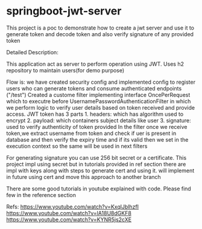 # springboot-jwt-server

This project is a poc to demonstrate how to create a jwt server and use it to generate token and decode token and also verify signature of any provided token

Detailed Description: 

This application act as server to perform operation using JWT. Uses h2 repository to maintain users(for demo purpose)

Flow is:
we have created security config and implemented config to register users who can generate tokens and consume authenticated endpoints ("/test")
Created a custome filter implementing interface OncePerRequest which to executre before UsernamePasswordAuthenticationFilter in which we perform logic to verify user details based on token received and provide access. 
JWT token has 3 parts
	1. headers: which has algorithm used to encrypt
	2. payload: which containers subject details like user
	3. signature: used to verify authenticity of token provided
	In the filter once we receive token,we extract username from token and check if uer is present in database and then verify the expiry time and if its valid then
	we set in the execution context so the same will be used in next filters
	
For generating signature you can use 256 bit secret or a certificate. This project impl using secret but in tutorials provided in ref section there are impl with keys along with steps to generate cert and using it. will implement in future using cert and move this approach to another branch

There are some good tutorials in youtube explained with code. Please find few in the reference section

Refs:
 https://www.youtube.com/watch?v=KxqlJblhzfI
 https://www.youtube.com/watch?v=lA18U8dGKF8
 https://www.youtube.com/watch?v=KYNR5js2cXE